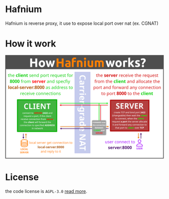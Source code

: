 # Hafnium
Hafnium is reverse proxy, it use to expose local port over nat (ex. CGNAT)

# How it work
![How it works](.github/howitworks.png)

# License
the code license is `AGPL-3.0` [read more](LICENSE).